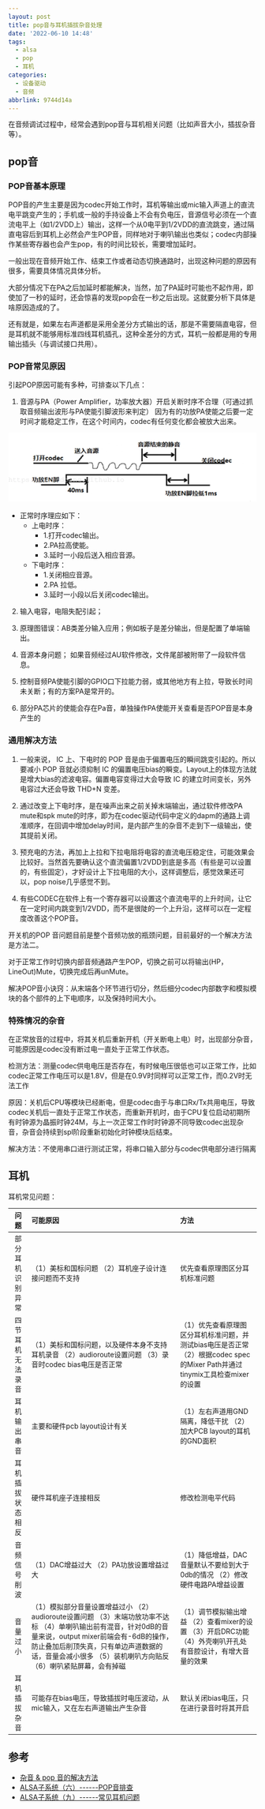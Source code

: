 ```yaml
---
layout: post
title: pop音与耳机插拔杂音处理
date: '2022-06-10 14:48'
tags:
  - alsa
  - pop
  - 耳机
categories:
  - 设备驱动
  - 音频
abbrlink: 9744d14a
---
```


在音频调试过程中，经常会遇到pop音与耳机相关问题（比如声音大小，插拔杂音等）。

<!--more-->


## pop音

### POP音基本原理

POP音的产生主要是因为codec开始工作时，耳机等输出或mic输入声道上的直流电平跳变产生的；手机或一般的手持设备上不会有负电压，音源信号必须在一个直流电平上（如1/2VDD上）输出，这样一个从0电平到1/2VDD的直流跳变，通过隔直电容后到耳机上必然会产生POP音，同样地对于喇叭输出也类似；codec内部操作某些寄存器也会产生pop，有的时间比较长，需要增加延时。

一般出现在音频开始工作、结束工作或者动态切换通路时，出现这种问题的原因有很多，需要具体情况具体分析。

大部分情况下在PA之后加延时都能解决，当然，加了PA延时可能也不起作用，即使加了一秒的延时，还会惊喜的发现pop会在一秒之后出现。这就要分析下具体是啥原因造成的了。


还有就是，如果左右声道都是采用全差分方式输出的话，那是不需要隔直电容，但是耳机就不能够用标准四线耳机插孔，这种全差分的方式，耳机一般都是用的专用输出插头（与调试接口共用）。


### POP音常见原因

引起POP原因可能有多种，可排查以下几点：

1. 音源与PA（Power Amplifier，功率放大器）开启关断时序不合理（可通过抓取音频输出波形与PA使能引脚波形来判定）
因为有的功放PA使能之后要一定时间才能稳定工作，在这个时间内，codec有任何变化都会被放大出来。

![音频功放开关](/images/2022/06/音频功放开关.png)

- 正常时序理应如下：
  - 上电时序：
      - 1.打开codec输出。
      - 2.PA拉高使能。
      - 3.延时一小段后送入相应音源。
  - 下电时序：
      - 1.关闭相应音源。
      - 2.PA 拉低。
      - 3.延时一小段以后关闭codec输出。

2. 输入电容，电阻失配引起；

3. 原理图错误：AB类差分输入应用；例如板子是差分输出，但是配置了单端输出。

4. 音源本身问题； 如果音频经过AU软件修改，文件尾部被附带了一段软件信息。

5. 控制音频PA使能引脚的GPIO口下拉能力弱，或其他地方有上拉，导致长时间未关断；有的方案PA是常开的。

6. 部分PA芯片的使能会存在Pa音，单独操作PA使能开关查看是否POP音是本身产生的


### 通用解决方法

1. 一般来说， IC 上、下电时的 POP 音是由于偏置电压的瞬间跳变引起的。所以要减小 POP 音就必须抑制 IC 的偏置电压bias的瞬变。Layout上的体现方法就是增大bias的滤波电容。偏置电容变得过大会导致 IC 的建立时间变长，另外电容过大还会导致 THD+N 变差。

2. 通过改变上下电时序，是在噪声出来之前关掉末端输出，通过软件修改PA mute和spk mute的时序，即为在codec驱动代码中定义的dapm的通路上调准顺序，在回调中增加delay时间，是内部产生的杂音不走到下一级输出，使其提前关闭。

3. 预充电的方法，再加上上拉和下拉电阻将电容的直流电压稳定住，可能效果会比较好。当然首先要确认这个直流偏置1/2VDD到底是多高（有些是可以设置的，有些固定），才好设计上下拉电阻的大小，这样调整后，感觉效果还可以，pop noise几乎感觉不到。

4. 有些CODEC在软件上有一个寄存器可以设置这个直流电平的上升时间，让它在一定时间内跳变到1/2VDD，而不是很陡的一个上升沿，这样可以在一定程度改善这个POP音。

开关机的POP 音问题目前是整个音频功放的瓶颈问题，目前最好的一个解决方法是方法二。

对于正常工作时切换内部音频通路产生POP，切换之前可以将输出(HP，LineOut)Mute，切换完成后再unMute。

解决POP音小诀窍：从末端各个环节进行切分，然后细分codec内部数字和模拟模块的各个部件的上下电顺序，以及保持时间大小。


### 特殊情况的杂音

在正常放音的过程中，将其关机后重新开机（开关断电上电）时，出现部分杂音，可能原因是codec没有断过电一直处于正常工作状态。

检测方法：测量codec供电电压是否存在，有时候电压很低也可以正常工作，比如codec正常工作电压可以是1.8V，但是在0.9V时同样可以正常工作，而0.2V时无法工作

原因：关机后CPU等模块已经断电，但是codec由于与串口Rx/Tx共用电压，导致codec关机后一直处于正常工作状态，而重新开机时，由于CPU复位启动初期所有时钟源为晶振时钟24M，与上一次正常工作时时钟源不同导致codec出现杂音，杂音会持续到spl阶段重新初始化时钟模块后结束。

解决方法：不使用串口进行测试正常，将串口输入部分与codec供电部分进行隔离


## 耳机


耳机常见问题：

| 问题  | 可能原因  | 方法  |
|:----:|:------|:-------|
| 部分耳机识别异常  | （1）美标和国标问题 （2）耳机座子设计连接问题而不支持  | 优先查看原理图区分耳机标准问题  |
| 四节耳机无法录音  | （1）美标和国标问题，以及硬件本身不支持耳机录音 （2）audioroute设置问题 （3）录音时codec bias电压是否正常 | （1）优先查看原理图区分耳机标准问题，并测试bias电压是否正常 （2）根据codec spec的Mixer Path并通过tinymix工具检查mixer的设置  |
| 耳机输出串音  | 主要和硬件pcb layout设计有关  | （1）左右声道用GND隔离，降低干扰 （2）加大PCB layout的耳机的GND面积   |
| 耳机插拔状态相反 | 硬件耳机座子连接相反 | 修改检测电平代码 |
| 音频信号削波   | （1）DAC增益过大 （2）PA功放设置增益过大  | （1）降低增益，DAC音量默认不要给到大于0db的情况 （2）修改硬件电路PA增益设置  |
| 音量过小  | （1）模拟部分音量设置增益过小 （2）audioroute设置问题 （3）末端功放功率不达标 （4）单喇叭输出前有混音，针对0dB的音量来说，output mixer前端会有-6dB的操作，防止叠加后削顶失真，只有单边声道数据的话，音量会减小很多 （5）装机喇叭方向贴反 （6）喇叭紧贴屏幕，会有掉磁  | （1）调节模拟输出增益 （2）查看mixer的设置 （3）开启DRC功能 （4）外壳喇叭开孔处有音腔设计，有增大音量的效果  |
| 耳机插拔杂音   | 可能存在bias电压，导致插拔时电压波动，从mic输入，又在左右声道输出产生杂音  | 默认关闭bias电压，只在进行录音时将其开启  |


## 参考

- [杂音 & pop 音的解决方法](https://blog.csdn.net/dyron/article/details/8161875)
- [ALSA子系统（六）------POP音排查](https://blog.csdn.net/guet_kite/article/details/110819634)
- [ALSA子系统（九）------常见耳机问题](https://blog.csdn.net/Guet_Kite/article/details/110821857)
